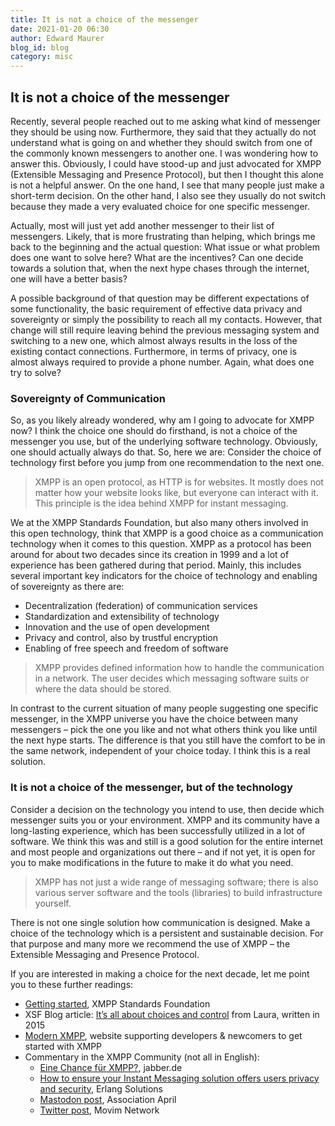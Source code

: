 ```yaml
---
title: It is not a choice of the messenger
date: 2021-01-20 06:30
author: Edward Maurer
blog_id: blog
category: misc
---
```


## It is not a choice of the messenger

Recently, several people reached out to me asking what kind of messenger they should be using now. Furthermore, they said that they actually do not understand what is going on and whether they should switch from one of the commonly known messengers to another one. 
I was wondering how to answer this. Obviously, I could have stood-up and just advocated for XMPP (Extensible Messaging and Presence Protocol), but then I thought this alone is not a helpful answer. On the one hand, I see that many people just make a short-term decision. On the other hand, I also see they usually do not switch because they made a very evaluated choice for one specific messenger.

Actually, most will just yet add another messenger to their list of messengers. Likely, that is more frustrating than helping, which brings me back to the beginning and the actual question: What issue or what problem does one want to solve here? What are the incentives? Can one decide towards a solution that, when the next hype chases through the internet, one will have a better basis?

A possible background of that question may be different expectations of some functionality, the basic requirement of effective data privacy and sovereignty or simply the possibility to reach all my contacts. However, that change will still require leaving behind the previous messaging system and switching to a new one, which almost always results in the loss of the existing contact connections. Furthermore, in terms of privacy, one is almost always required to provide a phone number. Again, what does one try to solve?

### Sovereignty of Communication

So, as you likely already wondered, why am I going to advocate for XMPP now? I think the choice one should do firsthand, is not a choice of the messenger you use, but of the underlying software technology. Obviously, one should actually always do that. So, here we are: Consider the choice of technology first before you jump from one recommendation to the next one.

> XMPP is an open protocol, as HTTP is for websites. It mostly does not matter how your website looks like, but everyone can interact with it. This principle is the idea behind XMPP for instant messaging.

We at the XMPP Standards Foundation, but also many others involved in this open technology, think that XMPP is a good choice as a communication technology when it comes to this question. XMPP as a protocol has been around for about two decades since its creation in 1999 and a lot of experience has been gathered during that period. Mainly, this includes several important key indicators for the choice of technology and enabling of sovereignty as 
there are:

- Decentralization (federation) of communication services
- Standardization and extensibility of technology
- Innovation and the use of open development
- Privacy and control, also by trustful encryption
- Enabling of free speech and freedom of software

> XMPP provides defined information how to handle the communication in a network. The user decides which messaging software suits or where the data should be stored.

In contrast to the current situation of many people suggesting one specific messenger, in the XMPP universe you have the choice between many messengers – pick the one you like and not what others think you like until the next hype starts. The difference is that you still have the comfort to be in the same network, independent of your choice today. I think this is a real solution.

### It is not a choice of the messenger, but of the technology

Consider a decision on the technology you intend to use, then decide which messenger suits you or your environment. XMPP and its community have a long-lasting experience, which has been successfully utilized in a lot of software. We think this was and still is a good solution for the entire internet and most people and organizations out there – and if not yet, it is open for you to make modifications in the future to make it do what you need.

> XMPP has not just a wide range of messaging software; there is also various server software and the tools (libraries) to build infrastructure yourself.

There is not one single solution how communication is designed. Make a choice of the technology which is a persistent and sustainable decision. For that purpose and many more we recommend the use of XMPP – the Extensible Messaging and Presence Protocol.

If you are interested in making a choice for the next decade, let me point you to these further readings:

- [Getting started](https://xmpp.org/getting-started/), XMPP Standards Foundation
- XSF Blog article: [It’s all about choices and control](https://xmpp.org/2015/01/its-all-about-choices-and-control/) from Laura, written in 2015
- [Modern XMPP](https://docs.modernxmpp.org/), website supporting developers & newcomers to get started with XMPP
- Commentary in the XMPP Community (not all in English):
    - [Eine Chance für XMPP?](https://www.jabber.de/eine-chance-fuer-xmpp/), jabber.de
    - [How to ensure your Instant Messaging solution offers users privacy and security](https://www.erlang-solutions.com/blog/how-to-ensure-your-instant-messaging-solution-offers-users-privacy-and-security.html), Erlang Solutions
    - [Mastodon post](https://pouet.april.org/@aprilorg/105520799332659637), Association April
    - [Twitter post](https://twitter.com/MovimNetwork/status/1351138046029279239), Movim Network
   
